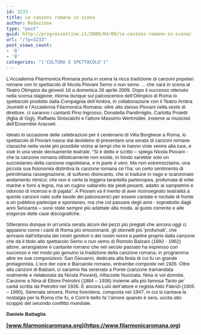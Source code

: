 ```yaml
---
id: 3233
title: Le canzoni romane in scena
author: Redazione
type: "post"
guid: http://progressonline.it/2009/04/09/le-canzoni-romane-in-scena/
url: "/?p=3233"
post_views_count:
- '8'
- '8'
categories: "['CULTURA E SPETTACOLO']"
---
```


<font face="Tahoma, sans-serif"><font size="2"><span>L’Accademia Filarmonica Romana porta in scena la ricca tradizione di canzoni popolari romane con lo spettacolo di Nicola Piovani Semo o nun semo … che sarà in scena al Teatro Olimpico da giovedì 16 a domenica 26 aprile 2009. Dopo il successo ottenuto nella scorsa stagione, ritorna dunque sul palcoscenico dell’Olimpico di Roma lo spettacolo prodotto dalla Compagnia dell’Ambra, in collaborazione con il Teatro Ambra Jovinelli e l’Accademia Filarmonica Romana: oltre allo stesso Piovani nella veste di direttore, ci saranno i cantanti Pino Ingrosso, Donatella Pandimiglio, Carlotta Proietti (figlia di Gigi), Raffaela Siniscalchi e l’attore Massimo Wertmüller, insieme ai musicisti dell’Ensemble Aracoeli. </span></font></font>

<font face="Tahoma, sans-serif"><font size="2"><span>Ideato in occasione delle celebrazioni per il centenario di Villa Borghese a Roma, lo spettacolo di Piovani nasce dal desiderio di presentare una serata di canzoni romane classiche nella veste più possibile vicina ai tempi che le hanno viste venire alla luce, e cioè in una veste decisamente teatrale. </span>“Si è detto e scritto – spiega Nicola Piovani - che la canzone romana stilisticamente non esiste, in fondo sarebbe solo un succedaneo della canzone napoletana, e in parte è vero. Ma non estremizziamo, una piccola sua fisionomia distintiva la canzone romana ce l’ha: un certo sentimento di petroliniana rassegnazione, di sulfureo disincanto, che si traduce in vago e scanzonato andamento ritmico; che non è certo la leggera tarantella partenopea, profumata di erbe marine e forni a legna, ma un cugino saltarello dai piedi pesanti, adatto ai sampietrini e odoroso di incenso e di pajata”. <span>A Piovani va il merito di aver riconsegnato teatralità a queste canzoni nate sulle tavole dei palcoscenici per essere cantate e recitate di fronte a un pubblico partecipe e spontaneo, ma che col passare degli anni - soprattutto dagli anni Sessanta – sono state sempre più adattate alla moda, al gusto corrente e alle esigenze delle case discografiche. </span></font></font>

<font face="Tahoma, sans-serif"><font size="2"><span>Sfileranno dunque in un’unica serata alcuni dei pezzi più pregiati che ancora oggi ci appaiono come i canti di Roma più emozionanti, gli stornelli più ‘profumati’, che arrivano dall’infanzia dei nostri genitori o dei nostri nonni a partire proprio dalla canzone che dà il titolo allo spettacolo Semo o nun semo di Romolo Balzani (1892 - 1962) attore, arrangiatore e cantante romano che nel secolo passato ha espresso con successo e nel modo più genuino la tradizione della canzone romana; in programma altre tre sue composizioni: San Giovanni, dedicata alla festa di cui fu un grande protagonista, L’eco der core e Barcarolo romano, entrambe composte nel 1926. Oltre alla canzoni di Balzani, ci saranno Na serenata a Ponte (canzone tramandata oralmente e rielaborata da Nicola Piovani), Affaccete Nunziata, Nina si voi dormite, Canzone a Nina di Ettore Petrolini (1884 – 1936) insieme alla più famosa Tanto pe’ cantà scritta da Petrolini nel 1926. E ancora Lulù dell’attore e regista Aldo Fabrizi (1905 – 1990), Serenata sincera, Roma forestiera, composta nel 1947, in cui si cantava la nostalgia per la Roma che fu, e Com’è bello fa’ l’amore quando è sera, uscita allo scoppio del secondo conflitto mondiale.</span></font></font>

<font face="Tahoma, sans-serif"><font size="2"><span>**Daniele Battaglia**</span></font></font>

**[www.filarmonicaromana.org](https://www.filarmonicaromana.org)**